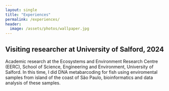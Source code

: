 ```yaml
---
layout: single
title: "Experiences"
permalink: /experiences/
header:
  image: /assets/photos/wallpaper.jpg
---
```


## Visiting researcher at University of Salford, 2024

Academic research at the Ecosystems and Environment Research Centre (EERC), School of Science, Engineering and Environment, University of Salford. 
In this time, I did DNA metabarcoding for fish using enviromental samples from island of the coast of São Paulo, bioinformatics and data analysis of these samples. 
